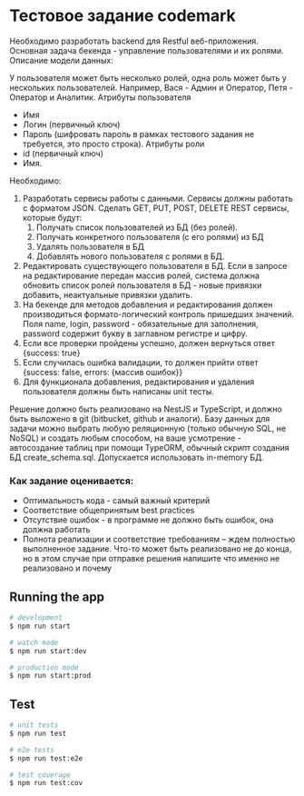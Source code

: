 # Тестовое задание codemark

Необходимо разработать backend для Restful веб-приложения. Основная задача бекенда - управление пользователями и их ролями. Описание модели данных:  

У пользователя может быть несколько ролей, одна роль может быть у нескольких пользователей. Например, Вася - Админ и Оператор, Петя - Оператор и Аналитик. 
Атрибуты пользователя
- Имя
- Логин (первичный ключ)
- Пароль (шифровать пароль в рамках тестового задания не требуется, это просто строка). 
Атрибуты роли
- id (первичный ключ)
- Имя.
 
Необходимо: 

1. Разработать сервисы работы с данными. Сервисы должны работать с форматом JSON. Сделать GET, PUT, POST, DELETE REST сервисы, которые будут:
    1. Получать список пользователей из БД (без ролей).
    2. Получать конкретного пользователя (с его ролями) из БД
    3. Удалять пользователя в БД
    4. Добавлять нового пользователя с ролями в БД.
2. Редактировать существующего пользователя в БД. Если в запросе на редактирование передан массив ролей, система должна обновить список ролей пользователя в БД - новые привязки добавить, неактуальные привязки удалить.
3. На бекенде для методов добавления и редактирования должен производиться формато-логический контроль пришедших значений. Поля name, login, password - обязательные для заполнения, password содержит букву в заглавном регистре и цифру. 
4. Если все проверки пройдены успешно, должен вернуться ответ {success: true}
5. Если случилась ошибка валидации, то должен прийти ответ {success: false, errors: {массив ошибок}}
6. Для функционала добавления, редактирования и удаления пользователя должны быть написаны unit тесты. 
 

Решение должно быть реализовано на NestJS и TypeScript, и должно быть выложено в git (bitbucket, github и аналоги). Базу данных для задачи можно выбрать любую реляционную (только обычную SQL, не NoSQL) и создать любым способом, на ваше усмотрение - автосоздание таблиц при помощи TypeORM, обычный скрипт создания БД create_schema.sql. Допускается использовать in-memory БД. 

### Как задание оценивается:

- Оптимальность кода - самый важный критерий
- Соответствие общепринятым best practices
- Отсутствие ошибок - в программе не должно быть ошибок, она должна работать
- Полнота реализации и соответствие требованиям – ждем полностью выполненное задание. Что-то может быть реализовано не до конца, но в этом случае при отправке решения напишите что именно не реализовано и почему

## Running the app

```bash
# development
$ npm run start

# watch mode
$ npm run start:dev

# production mode
$ npm run start:prod
```

## Test

```bash
# unit tests
$ npm run test

# e2e tests
$ npm run test:e2e

# test coverage
$ npm run test:cov
```
